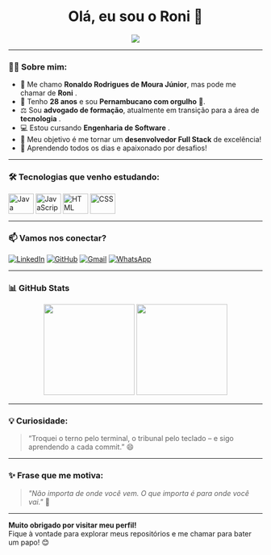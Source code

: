 <h1 align="center">Olá, eu sou o Roni 👋</h1>

<p align="center">
  <img src="https://readme-typing-svg.herokuapp.com/?color=F7A41D&size=24&center=true&vCenter=true&width=500&lines=Advogado+%F0%9F%93%96+em+transição+para+Tech+%F0%9F%92%BB;Estudante+de+Engenharia+de+Software;Futuro+Dev+Full+Stack+em+construção+%F0%9F%94%A5" />
</p>

---

### 👨‍💻 Sobre mim:

- 👋 Me chamo **Ronaldo Rodrigues de Moura Júnior**, mas pode me chamar de **Roni** .
-  📍 Tenho **28 anos** e sou **Pernambucano com orgulho** 🌴.
- ⚖️ Sou **advogado de formação**, atualmente em transição para a área de **tecnologia** .
-  💻 Estou cursando **Engenharia de Software** .
-  🚀 Meu objetivo é me tornar um **desenvolvedor Full Stack** de excelência!
-  🧠 Aprendendo todos os dias e apaixonado por desafios!

---

### 🛠️ Tecnologias que venho estudando:

<div style="display: inline_block">
  <img align="center" alt="Java" height="40" width="50" src="https://cdn.jsdelivr.net/gh/devicons/devicon/icons/java/java-original.svg">
  <img align="center" alt="JavaScript" height="40" width="50" src="https://cdn.jsdelivr.net/gh/devicons/devicon/icons/javascript/javascript-original.svg">
  <img align="center" alt="HTML" height="40" width="50" src="https://cdn.jsdelivr.net/gh/devicons/devicon/icons/html5/html5-original.svg">
  <img align="center" alt="CSS" height="40" width="50" src="https://cdn.jsdelivr.net/gh/devicons/devicon/icons/css3/css3-original.svg">
</div>

---

### 📫 Vamos nos conectar?

[![LinkedIn](https://img.shields.io/badge/-LinkedIn-blue?style=for-the-badge&logo=linkedin&logoColor=white)](https://www.linkedin.com/in/ronaldo-r-moura-jr)
[![GitHub](https://img.shields.io/badge/-GitHub-000?style=for-the-badge&logo=github&logoColor=white)](https://github.com/RMouraJr)
[![Gmail](https://img.shields.io/badge/-Gmail-D14836?style=for-the-badge&logo=gmail&logoColor=white)](mailto:ronaldormoura10@gmail.com)
[![WhatsApp](https://img.shields.io/badge/-WhatsApp-25D366?style=for-the-badge&logo=whatsapp&logoColor=white)](https://wa.me/5581995217922)

---

### 📊 GitHub Stats

<div align="center">
  <img height="180em" src="https://github-readme-stats.vercel.app/api?username=RMouraJr&show_icons=true&theme=tokyonight" />
  <img height="180em" src="https://github-readme-stats.vercel.app/api/top-langs/?username=RMouraJr&layout=compact&theme=tokyonight" />
</div>

---

### 💡 Curiosidade:

> “Troquei o terno pelo terminal, o tribunal pelo teclado – e sigo aprendendo a cada commit.” 😄

---

### ✨ Frase que me motiva:
> _"Não importa de onde você vem. O que importa é para onde você vai."_ 🚀

---

**Muito obrigado por visitar meu perfil!**  
Fique à vontade para explorar meus repositórios e me chamar para bater um papo! 😊
